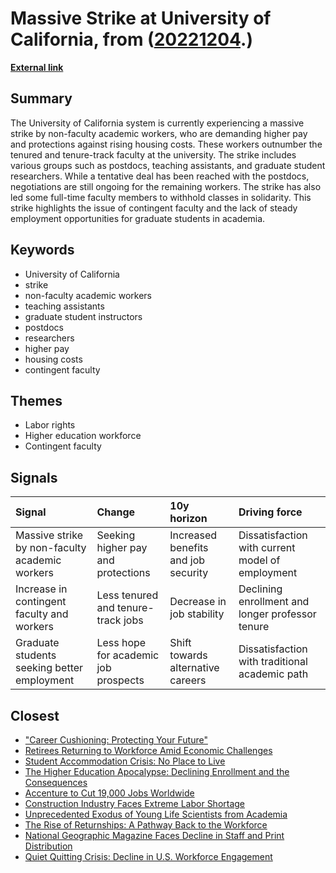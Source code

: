 # __Massive Strike at University of California__, from ([20221204](https://kghosh.substack.com/p/20221204).)

__[External link](https://www.grid.news/story/360-brief/2022/11/30/the-university-of-california-business-model-is-crumbling-under-the-weight-of-the-cost-of-living/?utm_source=substack&utm_medium=email)__



## Summary

The University of California system is currently experiencing a massive strike by non-faculty academic workers, who are demanding higher pay and protections against rising housing costs. These workers outnumber the tenured and tenure-track faculty at the university. The strike includes various groups such as postdocs, teaching assistants, and graduate student researchers. While a tentative deal has been reached with the postdocs, negotiations are still ongoing for the remaining workers. The strike has also led some full-time faculty members to withhold classes in solidarity. This strike highlights the issue of contingent faculty and the lack of steady employment opportunities for graduate students in academia.

## Keywords

* University of California
* strike
* non-faculty academic workers
* teaching assistants
* graduate student instructors
* postdocs
* researchers
* higher pay
* housing costs
* contingent faculty

## Themes

* Labor rights
* Higher education workforce
* Contingent faculty

## Signals

| Signal                                         | Change                               | 10y horizon                         | Driving force                                    |
|:-----------------------------------------------|:-------------------------------------|:------------------------------------|:-------------------------------------------------|
| Massive strike by non-faculty academic workers | Seeking higher pay and protections   | Increased benefits and job security | Dissatisfaction with current model of employment |
| Increase in contingent faculty and workers     | Less tenured and tenure-track jobs   | Decrease in job stability           | Declining enrollment and longer professor tenure |
| Graduate students seeking better employment    | Less hope for academic job prospects | Shift towards alternative careers   | Dissatisfaction with traditional academic path   |

## Closest

* ["Career Cushioning: Protecting Your Future"](9f6a82373421931ea7e960ae526ff457)
* [Retirees Returning to Workforce Amid Economic Challenges](2a489a36a1fa238ae4e3d65423f52e92)
* [Student Accommodation Crisis: No Place to Live](6857ceabb001165abd4ed989dbe2f656)
* [The Higher Education Apocalypse: Declining Enrollment and the Consequences](d64c4666be4d84f147f57055b74daa32)
* [Accenture to Cut 19,000 Jobs Worldwide](ca4e056c63caa99162778073ba814ac1)
* [Construction Industry Faces Extreme Labor Shortage](9439e069670182ab70d681f007704c33)
* [Unprecedented Exodus of Young Life Scientists from Academia](7054e5d956a73f1ccb060d1d8fe80151)
* [The Rise of Returnships: A Pathway Back to the Workforce](16492dc2f92cae2688e0f452eea5596b)
* [National Geographic Magazine Faces Decline in Staff and Print Distribution](d73b2d1ca633593621e522bff48a55e6)
* [Quiet Quitting Crisis: Decline in U.S. Workforce Engagement](1e45d2fc84595f57564761a068038652)